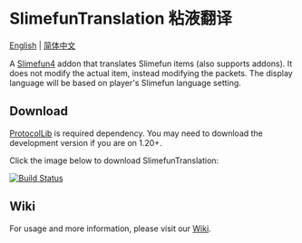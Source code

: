 # SlimefunTranslation 粘液翻译

[English](./README.md) | [简体中文](./README.zh-CN.md)

A [Slimefun4](https://github.com/Slimefun/Slimefun4) addon that translates Slimefun items (also supports addons). It does not modify the actual item, instead modifying the packets. The display language will be based on player's Slimefun language setting.

## Download

[ProtocolLib](https://www.spigotmc.org/resources/protocollib.1997/) is required dependency. You may need to download the development version if you are on 1.20+.

Click the image below to download SlimefunTranslation:

[![Build Status](https://builds.guizhanss.com/api/badge/ybw0014/SlimefunTranslation/master/latest)](https://builds.guizhanss.com/ybw0014/SlimefunTranslation/master)

## Wiki

For usage and more information, please visit our [Wiki](https://docs.ybw0014.dev/slimefuntranslation/).
